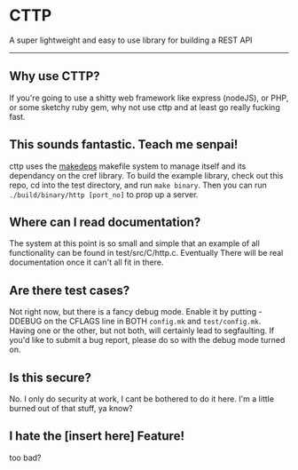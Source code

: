 # CTTP

A super lightweight and easy to use library for building a REST API 

-------

## Why use CTTP?
If you're going to use a shitty web framework like express (nodeJS), or PHP, or some sketchy ruby gem, why not use cttp and at least go really fucking fast.

## This sounds fantastic. Teach me senpai!
cttp uses the [makedeps](https://github.com/tmathmeyer/makedeps) makefile system to manage itself and its dependancy on the cref library. To build the example library, check out this repo, cd into the test directory, and run ````make binary````. Then you can run ````./build/binary/http [port_no]```` to prop up a server.

## Where can I read documentation?
The system at this point is so small and simple that an example of all functionality can be found in test/src/C/http.c. Eventually There will be real documentation once it can't all fit in there.

## Are there test cases?
Not right now, but there is a fancy debug mode. Enable it by putting -DDEBUG on the CFLAGS line in BOTH ```config.mk``` and ```test/config.mk```. Having one or the other, but not both, will certainly lead to segfaulting. If you'd like to submit a bug report, please do so with the debug mode turned on.

## Is this secure?
No. I only do security at work, I cant be bothered to do it here. I'm a little burned out of that stuff, ya know?

## I hate the [insert here] Feature!
too bad?

